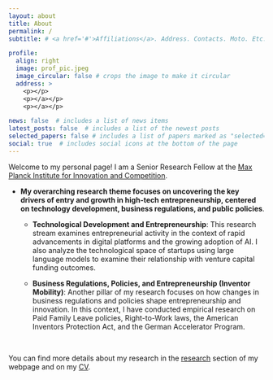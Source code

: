 ```yaml
---
layout: about
title: About
permalink: /
subtitle: # <a href='#'>Affiliations</a>. Address. Contacts. Moto. Etc.

profile:
  align: right
  image: prof_pic.jpeg
  image_circular: false # crops the image to make it circular
  address: >
    <p></p>
    <p></a></p>
    <p></a></p>

news: false  # includes a list of news items
latest_posts: false  # includes a list of the newest posts
selected_papers: false # includes a list of papers marked as "selected={true}"
social: true  # includes social icons at the bottom of the page
---
```


Welcome to my personal page! I am a Senior Research Fellow at the [Max Planck Institute for Innovation and Competition](https://www.ip.mpg.de/en/).

- <b>My overarching research theme focuses on uncovering the key drivers of entry and growth in high-tech entrepreneurship, centered on technology development, business regulations, and public policies</b>.

  - <b>Technological Development and Entrepreneurship</b>: This research stream examines entrepreneurial activity in the context of rapid advancements in digital platforms and the growing adoption of AI. I also analyze the technological space of startups using large language models to examine their relationship with venture capital funding outcomes.

  - <b>Business Regulations, Policies, and Entrepreneurship (Inventor Mobility)</b>: Another pillar of my research focuses on how changes in business regulations and policies shape entrepreneurship and innovation. In this context, I have conducted empirical research on Paid Family Leave policies, Right-to-Work laws, the American Inventors Protection Act, and the German Accelerator Program.
<br>

You can find more details about my research in the [research](./research) section of my webpage and on my [CV](./cv).

<!-- If you 

 financial market quality and portfolio allocation.

In one of my projects, I theoretically document and provide supportive empirical evidence for a novel driver of passive investing: falling costs to fundamental information. In other ongoing work, I study the implications of quantitative mutual funds and exchange traded products to market quality.



The key question in my research is how firms strategically manage their innovation processes and outcomes in response to ever-changing business environments.
I explore three different types of competition and how relevant policies reshape firm innovation strategies.
Product market competition
Competition for labor forces, and
Competition for innovation and intellectual property rights


Write your biography here. Tell the world about yourself. Link to your favorite [subreddit](http://reddit.com). You can put a picture in, too. The code is already in, just name your picture `prof_pic.jpg` and put it in the `img/` folder.

Put your address / P.O. box / other info right below your picture. You can also disable any of these elements by editing `profile` property of the YAML header of your `_pages/about.md`. Edit `_bibliography/papers.bib` and Jekyll will render your [publications page](/al-folio/publications/) automatically.

Link to your social media connections, too. This theme is set up to use [Font Awesome icons](http://fortawesome.github.io/Font-Awesome/) and [Academicons](https://jpswalsh.github.io/academicons/), like the ones below. Add your Facebook, Twitter, LinkedIn, Google Scholar, or just disable all of them. -->
